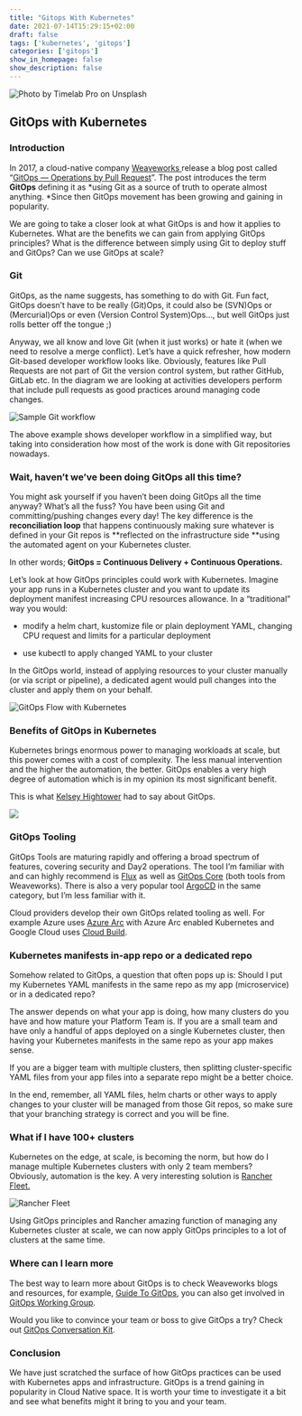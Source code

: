 ```yaml
---
title: "Gitops With Kubernetes"
date: 2021-07-14T15:29:15+02:00
draft: false
tags: ['kubernetes', 'gitops']
categories: ['gitops']
show_in_homepage: false
show_description: false
---
```


![Photo by [Timelab Pro](https://unsplash.com/@timelabpro?utm_source=unsplash&utm_medium=referral&utm_content=creditCopyText) on [Unsplash](https://unsplash.com/s/photos/container?utm_source=unsplash&utm_medium=referral&utm_content=creditCopyText)](https://cdn-images-1.medium.com/max/12032/1*bZYRUC186rFiox2B9OVD9g.jpeg)

## GitOps with Kubernetes

### Introduction

In 2017, a cloud-native company [Weaveworks ](https://www.weave.works/)release a blog post called “[GitOps — Operations by Pull Request](https://www.weave.works/blog/gitops-operations-by-pull-request)”. The post introduces the term **GitOps** defining it as *using Git as a source of truth to operate almost anything. *Since then GitOps movement has been growing and gaining in popularity.

We are going to take a closer look at what GitOps is and how it applies to Kubernetes. What are the benefits we can gain from applying GitOps principles? What is the difference between simply using Git to deploy stuff and GitOps? Can we use GitOps at scale?

### Git

GitOps, as the name suggests, has something to do with Git. Fun fact, GitOps doesn’t have to be really (Git)Ops, it could also be (SVN)Ops or (Mercurial)Ops or even (Version Control System)Ops…, but well GitOps just rolls better off the tongue ;)

Anyway, we all know and love Git (when it just works) or hate it (when we need to resolve a merge conflict). Let’s have a quick refresher, how modern Git-based developer workflow looks like. Obviously, features like Pull Requests are not part of Git the version control system, but rather GitHub, GitLab etc. In the diagram we are looking at activities developers perform that include pull requests as good practices around managing code changes.

![Sample Git workflow](https://cdn-images-1.medium.com/max/2678/1*iPXGlE7tk_UEBAYixcMqXw.png)

The above example shows developer workflow in a simplified way, but taking into consideration how most of the work is done with Git repositories nowadays.

### Wait, haven’t we’ve been doing GitOps all this time?

You might ask yourself if you haven’t been doing GitOps all the time anyway? What’s all the fuss? You have been using Git and committing/pushing changes every day! The key difference is the **reconciliation loop** that happens continuously making sure whatever is defined in your Git repos is **reflected on the infrastructure side **using the automated agent on your Kubernetes cluster.

In other words; **GitOps = Continuous Delivery + Continuous Operations.**

Let’s look at how GitOps principles could work with Kubernetes. Imagine your app runs in a Kubernetes cluster and you want to update its deployment manifest increasing CPU resources allowance. In a “traditional” way you would:

* modify a helm chart, kustomize file or plain deployment YAML, changing CPU request and limits for a particular deployment

* use kubectl to apply changed YAML to your cluster

In the GitOps world, instead of applying resources to your cluster manually (or via script or pipeline), a dedicated agent would pull changes into the cluster and apply them on your behalf.

![GitOps Flow with Kubernetes](https://cdn-images-1.medium.com/max/2310/1*oOx3_hScga5SDb5yafjWKw.png)

### Benefits of GitOps in Kubernetes

Kubernetes brings enormous power to managing workloads at scale, but this power comes with a cost of complexity. The less manual intervention and the higher the automation, the better. GitOps enables a very high degree of automation which is in my opinion its most significant benefit.

This is what [Kelsey Hightower](https://twitter.com/kelseyhightower) had to say about GitOps.

![](https://cdn-images-1.medium.com/max/2000/1*Lo55hzX30yntB6NN296xHg.png)

### GitOps Tooling

GitOps Tools are maturing rapidly and offering a broad spectrum of features, covering security and Day2 operations. The tool I’m familiar with and can highly recommend is [Flux](https://www.weave.works/oss/flux/) as well as [GitOps Core](https://www.weave.works/product/gitops-core/) (both tools from Weaveworks). There is also a very popular tool [ArgoCD](https://argoproj.github.io/argo-cd/) in the same category, but I’m less familiar with it.

Cloud providers develop their own GitOps related tooling as well. For example Azure uses [Azure Arc](https://docs.microsoft.com/en-us/azure/azure-arc/kubernetes/conceptual-configurations) with Azure Arc enabled Kubernetes and Google Cloud uses [Cloud Build](https://cloud.google.com/kubernetes-engine/docs/tutorials/gitops-cloud-build).

### Kubernetes manifests in-app repo or a dedicated repo

Somehow related to GitOps, a question that often pops up is: Should I put my Kubernetes YAML manifests in the same repo as my app (microservice) or in a dedicated repo?

The answer depends on what your app is doing, how many clusters do you have and how mature your Platform Team is. If you are a small team and have only a handful of apps deployed on a single Kubernetes cluster, then having your Kubernetes manifests in the same repo as your app makes sense.

If you are a bigger team with multiple clusters, then splitting cluster-specific YAML files from your app files into a separate repo might be a better choice.

In the end, remember, all YAML files, helm charts or other ways to apply changes to your cluster will be managed from those Git repos, so make sure that your branching strategy is correct and you will be fine.

### What if I have 100+ clusters

Kubernetes on the edge, at scale, is becoming the norm, but how do I manage multiple Kubernetes clusters with only 2 team members? Obviously, automation is the key. A very interesting solution is [Rancher Fleet.](https://fleet.rancher.io/)

![Rancher Fleet](https://cdn-images-1.medium.com/max/2000/1*74uCX__UgyVWob844FqdlA.png)

Using GitOps principles and Rancher amazing function of managing any Kubernetes cluster at scale, we can now apply GitOps principles to a lot of clusters at the same time.

### Where can I learn more

The best way to learn more about GitOps is to check Weaveworks blogs and resources, for example, [Guide To GitOps](https://www.weave.works/technologies/gitops/), you can also get involved in [GitOps Working Group](https://github.com/gitops-working-group/gitops-working-group).

Would you like to convince your team or boss to give GitOps a try? Check out [GitOps Conversation Kit](https://gitops-community.github.io/kit/#need-help-or-want-updates).

### Conclusion

We have just scratched the surface of how GitOps practices can be used with Kubernetes apps and infrastructure. GitOps is a trend gaining in popularity in Cloud Native space. It is worth your time to investigate it a bit and see what benefits might it bring to you and your team.

